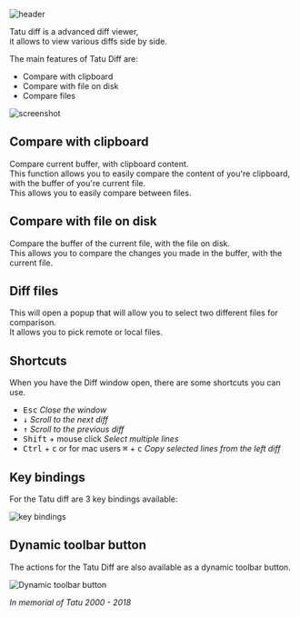 ![header](git/header-tatu.jpg)

Tatu diff is a advanced diff viewer,  
it allows to view various diffs side by side.

The main features of Tatu Diff are:

 * Compare with clipboard
 * Compare with file on disk
 * Compare files
 
![screenshot](git/screenshot.jpg)
 
## Compare with clipboard
Compare current buffer, with clipboard content.  
This function allows you to easily compare the content of you're clipboard, with the buffer of you're current file.  
This allows you to easily compare between files.

## Compare with file on disk
Compare the buffer of the current file, with the file on disk.  
This allows you to compare the changes you made in the buffer, with the current file.

## Diff files
This will open a popup that will allow you to select two different files for comparison.  
It allows you to pick remote or local files.

## Shortcuts
When you have the Diff window open, there are some shortcuts you can use.

 * <kbd>Esc</kbd> *Close the window* 
 * <kbd>&downarrow;</kbd> *Scroll to the next diff*  
 * <kbd>&uparrow;</kbd> *Scroll to the previous diff*
 * <kbd>Shift</kbd> + mouse click *Select multiple lines*
 * <kbd>Ctrl</kbd> + <kbd>c</kbd> or for mac users <kbd>&#8984;</kbd> + <kbd>c</kbd> *Copy selected lines from the left diff*


## Key bindings
For the Tatu diff are 3 key bindings available:

![key bindings](git/key-bindings.png)

## Dynamic toolbar button
The actions for the Tatu Diff are also available as a dynamic toolbar button.

![Dynamic toolbar button](git/dynamic-button.png)


*In memorial of Tatu 2000 - 2018*